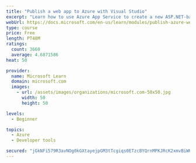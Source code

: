 ```yaml
---
title: "Publish a web app to Azure with Visual Studio"
excerpt: "Learn how to use Azure App Service to create a new ASP.NET-based web app, then publish and update directly from Visual Studio."
webUrl: https://docs.microsoft.com/en-us/learn/modules/publish-azure-web-app-with-visual-studio/
type: course
price: Free
length: PT48M
ratings:
  count: 3660
  average: 4.6871586
heat: 50

provider:
  name: Microsoft Learn
  domain: microsoft.com
  images:
    - url: /assets/images/organizations/microsoft.com-50x50.jpg
      width: 50
      height: 50

levels:
  - Beginner

topics:
  - Azure
  - Developer tools

secured: "jGkNFi579R3avNOg0kGXtayejpGM3tTcgiqs0ETzcBYQrnMPKJRcK2xmvBiWH5+SYa4o+GGzCejK4ckxAZgJk4b2PmQIVLcqpx6Iq/1RWnw+KVhSBd+6O9w0blUyQtfUv6HBgM7H98F0Vuluk1usXn2Up2dU3Nu7uye17/SaqWTaXKvhX00mD5THvfPAyYCSBGfyaVJsTLKxaDQrXJhc0tny5hbquH69vCfwFMDHhNYBt9dJBUNGepyofCSqJbvyiGmFMU6obrDlPWaFHlqsJslEA2kjnTpekDjz9dUwhdttXaGQbJewBIKvtoRnEUpko8YHrZQA5PwgB2RhQEYy5iQgN+QU4igG2nIiyhEkom2QndZy35Khu/wyFi89Wht/dq802i37XunhIV82b0BeND17xJDySsa7N5LU4VDkhV0=;Gz5xO//mARZXgxfTfra71g=="
---
```


